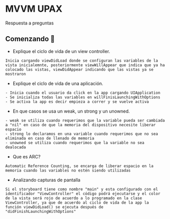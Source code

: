 # MVVM UPAX
Respuesta a preguntas

## Comenzando 🚀

- Explique el ciclo de vida de un view controller.
```
Inicia cargando viewDidLoad donde se configuran las variables de la vista inicialemnte, posteriormente viewWillAppear que indica que ya ha colocado las vistas, viewDidAppear indicando que las vistas ya se mostraron
```

- Explique el ciclo de vida de una aplicación.
```
- Inicia cuando el usuario da click en la app cargando UIApplication
- Se inicializa todas las variables en willFinisLaunchingWithOptions
- Se activa la app es decir empieza a correr y se vuelve activa
```

- En que casos se usa un weak, un strong y un unowned.
```
- weak se utiliza cuando requerimos que la variable pueda ser cambiada a "nil" en caso de que la memoria del dispositivo necesite liberar espacio
- strong lo declaramos en una variable cuando requerimos que no sea eliminada en caso de llenado de memoria
- unowned se utiliza cuando requerimos que la variable no sea dealocada
```

- Que es ARC?
```
Automatic Reference Counting, se encarga de liberar espacio en la memoria cuando las variables no estén siendo utilizadas
```

- Analizando capturas de pantalla
```
Si el storyboard tiene como nombre "main" y esta configurado con el identificador "ViewController" el código podrá ejecutarse y el color de la vista será rojo de acuerdo a lo programado en la clase ViewController, ya que de acuerdo al ciclo de vida de la app la función viewDidLoad() se ejecuta después de "didFinishLaunchingWithOptions"
```